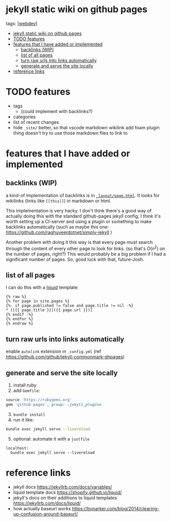 # jekyll static wiki on github pages
tags: [[webdev]]
- [jekyll static wiki on github pages](#jekyll-static-wiki-on-github-pages)
- [TODO features](#todo-features)
- [features that I have added or implemented](#features-that-i-have-added-or-implemented)
  - [backlinks (WIP)](#backlinks-wip)
  - [list of all pages](#list-of-all-pages)
  - [turn raw urls into links automatically](#turn-raw-urls-into-links-automatically)
  - [generate and serve the site locally](#generate-and-serve-the-site-locally)
- [reference links](#reference-links)


# TODO features
* tags
  * (could implement with backlinks?)
* categories
* list of recent changes
* hide `_site/` better, so that vscode markdown wikilink add foam plugin thing doesn't try to use those markdown files to link to

# features that I have added or implemented

## backlinks (WIP)
a kind-of implementation of backlinks is in [`_layout/page.html`](https://github.com/madewithlinux/wiki/blob/master/_layouts/page.html). It looks for wikilinks (links like `[[this]]`) in markdown or html.

This implementation is very hacky. I don't think there's a good way of actually doing this with the standard github-pages jekyll config, I think it's worth setting up a CI-server and using a plugin or something to make backlinks automatically (such as maybe this one: https://github.com/raghuveerdotnet/simply-jekyll )

Another problem with doing it this way is that every page must search through the content of every other page to look for links.
(so that's $O(n^2)$ on the number of pages, right?)
This would probably be a big problem if I had a significant number of pages. So, good luck with that, future-Josh.



## list of all pages
I can do this with a [liquid](https://shopify.github.io/liquid/) template:
```liquid
{% raw %}
{% for page in site.pages %}
{%- if page.published != false and page.title != nil -%}
* [[{{ page.title }}]({{ page.url }})]
{% endif -%}
{% endfor %}
{% endraw %}
```

## turn raw urls into links automatically
enable `autolink` extension in `_config.yml` (ref https://github.com/github/jekyll-commonmark-ghpages)


## generate and serve the site locally
1. install ruby
2. add `Gemfile`:
  ```ruby
  source 'https://rubygems.org'
  gem 'github-pages', group: :jekyll_plugins
  ```
3. `bundle install`
4. run it like:
  ```bash
  bundle exec jekyll serve --livereload
  ```
5. optional: automate it with a `justfile`
  ```
  localhost:
    bundle exec jekyll serve --livereload
  ```


# reference links
* jekyll docs https://jekyllrb.com/docs/variables/
* liquid template docs https://shopify.github.io/liquid/
* jekyll's docs on their additions to liquid templates https://jekyllrb.com/docs/liquid/
* how actually baseurl works https://byparker.com/blog/2014/clearing-up-confusion-around-baseurl/


[//begin]: # "Autogenerated link references for markdown compatibility"
[webdev]: webdev "Webdev"
[//end]: # "Autogenerated link references"

